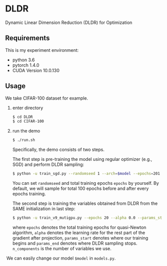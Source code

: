# DLDR

Dynamic Linear Dimension Reduction (DLDR) for Optimization

## Requirements

This is my experiment environment:

+ python 3.6
+ pytorch 1.4.0
+ CUDA Version 10.0.130

## Usage

We take CIFAR-100 dataset for example.

1. enter directory

   ```bash
   $ cd DLDR
   $ cd CIFAR-100
   ```

2. run the demo

   ```bash
   $ ./run.sh
   ```

   Specifically, the demo consists of two steps. 

   The first step is pre-training the model using regular optimizer (e.g., SGD) and perform DLDR sampling:

   ```bash
   $ python -u train_sgd.py --randomseed 1 --arch=$model --epochs=201  --save-dir=save_$model |& tee -a log_$model
   ```

   You can set `randomseed` and total training epochs `epochs` by yourself. By default, we will sample for total 100 epochs before and after every epochs training.

   The second step is training the variables obtained from DLDR from the SAME initialization in last step:

   ```bash
   $ python -u train_v9_mutigpu.py --epochs 20 --alpha 0.0 --params_start 0 --params_end 101  --batch-size 1024  --n_components 40 --arch=$model  --save-dir=save_$model |& tee -a log_$model 
   ```

   where `epochs`  denotes the total training epochs for quasi-Newton algorithm, `alpha` denotes the learning rate for the rest part of the gradient after projection,  `params_start` denotes where our training begins and `params_end` denotes where DLDR sampling stops. `n_components` is the number of variables we use.



​		We can easily change our model `$model` in `models.py`.

